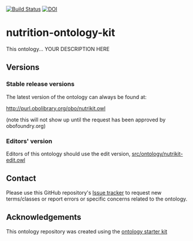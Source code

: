 [![Build Status](https://travis-ci.org/PoppinHandy/nutrition-ontology-kit.svg?branch=master)](https://travis-ci.org/PoppinHandy/nutrition-ontology-kit)
[![DOI](https://zenodo.org/badge/13996/PoppinHandy/nutrition-ontology-kit.svg)](https://zenodo.org/badge/latestdoi/13996/PoppinHandy/nutrition-ontology-kit)

# nutrition-ontology-kit

This ontology... YOUR DESCRIPTION HERE

## Versions

### Stable release versions

The latest version of the ontology can always be found at:

http://purl.obolibrary.org/obo/nutrikit.owl

(note this will not show up until the request has been approved by obofoundry.org)

### Editors' version

Editors of this ontology should use the edit version, [src/ontology/nutrikit-edit.owl](src/ontology/nutrikit-edit.owl)

## Contact

Please use this GitHub repository's [Issue tracker](https://github.com/PoppinHandy/nutrition-ontology-kit/issues) to request new terms/classes or report errors or specific concerns related to the ontology.

## Acknowledgements

This ontology repository was created using the [ontology starter kit](https://github.com/INCATools/ontology-starter-kit)
